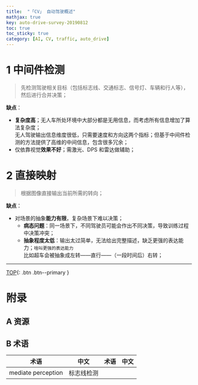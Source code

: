 ```yaml
---
title:  "「CV」 自动驾驶概述"
mathjax: true
key: auto-drive-survey-20190812
toc: true
toc_sticky: true
category: [AI, CV, traffic, auto_drive]
---
```

<span id='head'></span>

<!--more-->

# 1 中间件检测
>先检测驾驶相关目标（包括标志线、交通标志、信号灯、车辆和行人等），然后进行合并决策；    

**缺点**：    
- **复杂度高**；无人车所处环境中大部分都是无用信息，而考虑所有信息增加了算法复杂度；    
无人驾驶输出信息维度很低，只需要速度和方向这两个指标；但基于中间件检测的方法提供了高维的中间信息，包含很多冗余；     
- 仅依靠视觉**效果不好**；需激光、DPS 和雷达做辅助；     

# 2 直接映射
>根据图像直接输出当前所需的转向；     

**缺点**：    
- 对场景的抽象**能力有限**，复杂场景下难以决策；     
    - **病态问题**：同一场景下，不同驾驶员可能会作出不同决策，导致训练过程中决策冲突；        
    - **抽象程度太低**：输出太过简单，无法给出完整描述，缺乏更强的表达能力；`啥叫更强的表达能力`  
    比如超车会被抽象成左转——直行——（一段时间后）右转；


-------------------  
[TOP](#head){: .btn .btn--primary }


# 附录
## A 资源

## B 术语

| 术语 | 中文 | 术语 | 中文 |
| --- | --- | --- | --- |
| mediate perception | 标志线检测 |  |  |
